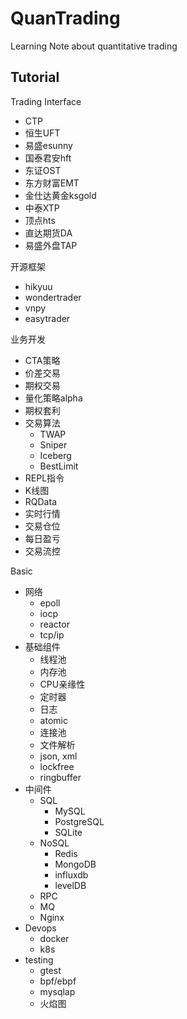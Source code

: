 # QuanTrading
Learning Note about quantitative trading

## Tutorial

Trading Interface
- CTP
- 恒生UFT
- 易盛esunny
- 国泰君安hft
- 东证OST
- 东方财富EMT
- 金仕达黄金ksgold
- 中泰XTP
- 顶点hts
- 直达期货DA
- 易盛外盘TAP

开源框架
- hikyuu
- wondertrader
- vnpy
- easytrader

业务开发
- CTA策略
- 价差交易
- 期权交易
- 量化策略alpha
- 期权套利
- 交易算法
  - TWAP
  - Sniper
  - Iceberg
  - BestLimit
- REPL指令
- K线图
- RQData
- 实时行情
- 交易仓位
- 每日盈亏
- 交易流控

Basic
- 网络
  - epoll
  - iocp
  - reactor
  - tcp/ip
- 基础组件
  - 线程池
  - 内存池
  - CPU亲缘性
  - 定时器
  - 日志
  - atomic
  - 连接池
  - 文件解析
  - json, xml
  - lockfree
  - ringbuffer
- 中间件
  - SQL
    - MySQL
    - PostgreSQL
    - SQLite
  - NoSQL
    - Redis
    - MongoDB
    - influxdb
    - levelDB
  - RPC
  - MQ
  - Nginx
- Devops
  - docker
  - k8s
- testing
  - gtest
  - bpf/ebpf
  - mysqlap
  - 火焰图